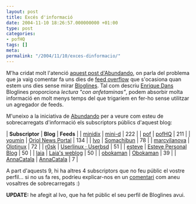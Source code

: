 ```yaml
---
layout: post
title: Excés d'informació
date: 2004-11-10 18:26:57.000000000 +01:00
type: post
categories:
- pofHQ
tags: []
meta:
permalink: "/2004/11/10/exces-dinformacio/"
---
```

M'ha cridat molt l'atenció [aquest post d'Abundando](http://abundando.blogspot.com/2004/11/exceso-de-informacin-2-parte.html), on parla del problema que ja vaig comentar fa uns dies de [feed overflow](/blog/2004/10/24/89/) que s'ocasiona quan estem uns dies sense mirar [Bloglines](http://www.bloglines.com). Tal com descriu [Enrique Dans](http://www.enriquedans.com) Bloglines proporciona _lectura "con anfetaminas"_, podem absorbir molta informació en molt menys temps del que trigaríem en fer-ho sense utilitzar un agregador de feeds.

M'uneixo a la iniciativa de [Abundando](http://abundando.blogspot.com/) per a veure com esteu de sobrecarregats d'informació els subscriptors públics d'aquest blog:

| **Subscriptor** | **Blog** | **Feeds** |
| [minidix](http://www.bloglines.com/public/minidix) | [mini-d](http://www.minid.net/) | 222 |
| [pof](http://www.bloglines.com/public/pof) | [pofHQ](/) | 211 |
| [youmin](http://www.bloglines.com/public/youmin) | [Oriol News Portal](http://oriol.joor.net) | 134 |
| [Ivo](http://www.bloglines.com/public/Ivo) | [Somachibun](http://www.somachibun.net/blog/) | 78 |
| [marcvilanova](http://www.bloglines.com/public/marcvilanova) | [Olotinux](http://www.olotinux.tk/) | 72 |
| [r0sk](http://www.bloglines.com/public/r0sk) | [Userlinux · Userbsd](http://www.userlinux.net/) | 51 |
| [esteve](http://www.bloglines.com/public/esteve) | [Esteve Personal Blog](http://esteve.tizos.net/) | 50 |
| [laia](http://www.bloglines.com/public/laia) | [Laia's weblog](/~laia/) | 50 |
| [obokaman](http://www.bloglines.com/public/obokaman) | [Obokaman](http://www.obokaman.com/) | 39 |
| [AnnaCatala](http://www.bloglines.com/public/AnnaCatala) | [AnnaCatala](http://www.bloglines.com/blog/AnnaCatala) | 7 |

A part d'aquests 9, hi ha altres 4 subscriptors que no feu públic el vostre perfil... si no us fa res, podríeu explicar-nos en un [comentari](/blog/2004/11/10/111/#comments) com aneu vosaltres de sobrecarregats :)

**UPDATE:** he afegit al Ivo, que ha fet públic el seu perfil de Bloglines avui.

